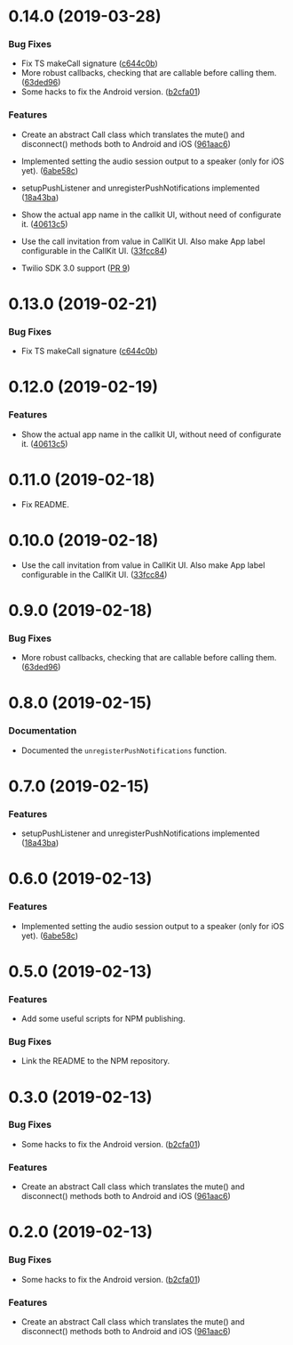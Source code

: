 <a name="0.14.0"></a>
# 0.14.0 (2019-03-28)


### Bug Fixes

* Fix TS makeCall signature ([c644c0b](https://github.com/Owchzzz/nativescript-twilio/commit/c644c0b))
* More robust callbacks, checking that are callable before calling them. ([63ded96](https://github.com/Owchzzz/nativescript-twilio/commit/63ded96))
* Some hacks to fix the Android version. ([b2cfa01](https://github.com/Owchzzz/nativescript-twilio/commit/b2cfa01))


### Features

* Create an abstract Call class which translates the mute() and disconnect() methods both to Android and iOS ([961aac6](https://github.com/Owchzzz/nativescript-twilio/commit/961aac6))
* Implemented setting the audio session output to a speaker (only for iOS yet). ([6abe58c](https://github.com/Owchzzz/nativescript-twilio/commit/6abe58c))
* setupPushListener and unregisterPushNotifications implemented ([18a43ba](https://github.com/Owchzzz/nativescript-twilio/commit/18a43ba))
* Show the actual app name in the callkit UI, without need of configurate it. ([40613c5](https://github.com/Owchzzz/nativescript-twilio/commit/40613c5))
* Use the call invitation from value in CallKit UI. Also make App label configurable in the CallKit UI. ([33fcc84](https://github.com/Owchzzz/nativescript-twilio/commit/33fcc84))

* Twilio SDK 3.0 support ([PR 9](https://github.com/msaelices/nativescript-twilio/pull/9))


<a name="0.13.0"></a>
# 0.13.0 (2019-02-21)


### Bug Fixes

* Fix TS makeCall signature ([c644c0b](https://github.com/msaelices/nativescript-twilio/commit/c644c0b))



<a name="0.12.0"></a>
# 0.12.0 (2019-02-19)


### Features

* Show the actual app name in the callkit UI, without need of configurate it. ([40613c5](https://github.com/msaelices/nativescript-twilio/commit/40613c5))



<a name="0.11.0"></a>
# 0.11.0 (2019-02-18)


* Fix README.


<a name="0.10.0"></a>
# 0.10.0 (2019-02-18)


* Use the call invitation from value in CallKit UI. Also make App label configurable in the CallKit UI. ([33fcc84](https://github.com/msaelices/nativescript-twilio/commit/33fcc84))



<a name="0.9.0"></a>
# 0.9.0 (2019-02-18)


### Bug Fixes

* More robust callbacks, checking that are callable before calling them. ([63ded96](https://github.com/msaelices/nativescript-twilio/commit/63ded96))


<a name="0.8.0"></a>
# 0.8.0 (2019-02-15)

### Documentation

* Documented the `unregisterPushNotifications` function.


<a name="0.7.0"></a>
# 0.7.0 (2019-02-15)


### Features

* setupPushListener and unregisterPushNotifications implemented ([18a43ba](https://github.com/msaelices/nativescript-twilio/commit/18a43ba))


<a name="0.6.0"></a>
# 0.6.0 (2019-02-13)


### Features

* Implemented setting the audio session output to a speaker (only for iOS yet). ([6abe58c](https://github.com/msaelices/nativescript-twilio/commit/6abe58c))


<a name="0.5.0"></a>
# 0.5.0 (2019-02-13)


### Features

* Add some useful scripts for NPM publishing.


### Bug Fixes

* Link the README to the NPM repository.

<a name="0.3.0"></a>
# 0.3.0 (2019-02-13)


### Bug Fixes

* Some hacks to fix the Android version. ([b2cfa01](https://github.com/msaelices/nativescript-twilio/commit/b2cfa01))


### Features

* Create an abstract Call class which translates the mute() and disconnect() methods both to Android and iOS ([961aac6](https://github.com/msaelices/nativescript-twilio/commit/961aac6))



<a name="0.2.0"></a>
# 0.2.0 (2019-02-13)


### Bug Fixes

* Some hacks to fix the Android version. ([b2cfa01](https://github.com/msaelices/nativescript-twilio/commit/b2cfa01))


### Features

* Create an abstract Call class which translates the mute() and disconnect() methods both to Android and iOS ([961aac6](https://github.com/msaelices/nativescript-twilio/commit/961aac6))



